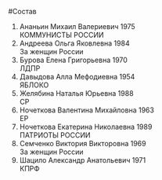 #Состав
1. Ананьин Михаил Валериевич 1975   
    КОММУНИСТЫ РОССИИ
2. Андреева Ольга Яковлевна 1984   
    За женщин России
3. Бурова Елена Григорьевна 1970   
    ЛДПР
4. Давыдова Алла Мефодиевна 1954   
    ЯБЛОКО
5. Желябина Наталья Юрьевна 1988   
    СР
6. Ночеткова Валентина Михайловна 1963   
    ЕР
7. Ночеткова Екатерина Николаевна 1989   
    ПАТРИОТЫ РОССИИ
8. Семченко Виктория Викторовна 1969   
    За женщин России
9. Шацило Александр Анатольевич 1971   
    КПРФ
